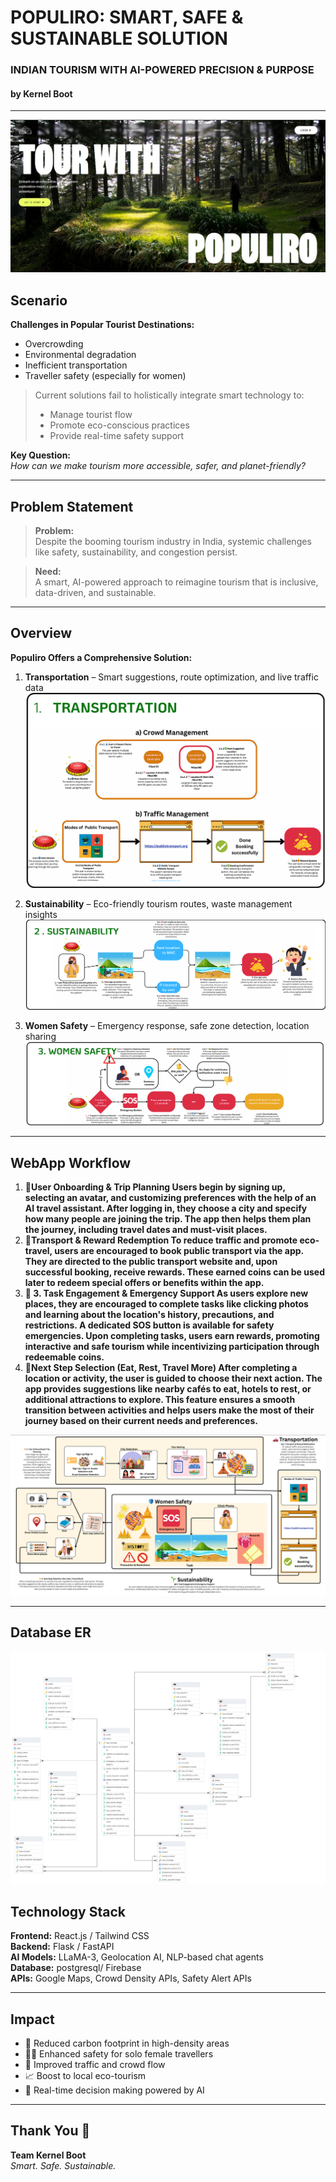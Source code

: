 # POPULIRO: SMART, SAFE & SUSTAINABLE SOLUTION  
### INDIAN TOURISM WITH AI-POWERED PRECISION & PURPOSE  
#### by Kernel Boot  

---
![Transportation Component](https://github.com/geniusff676/Vihaan_8.0_Kernel_Boot/raw/main/WhatsApp%20Image%202025-04-17%20at%204.43.05%20PM.jpeg)
## Scenario

**Challenges in Popular Tourist Destinations:**
- Overcrowding  
- Environmental degradation  
- Inefficient transportation  
- Traveller safety (especially for women)

> Current solutions fail to holistically integrate smart technology to:
> - Manage tourist flow  
> - Promote eco-conscious practices  
> - Provide real-time safety support

**Key Question:**  
*How can we make tourism more accessible, safer, and planet-friendly?*

---

## Problem Statement

> **Problem:**  
> Despite the booming tourism industry in India, systemic challenges like safety, sustainability, and congestion persist.

> **Need:**  
> A smart, AI-powered approach to reimagine tourism that is inclusive, data-driven, and sustainable.

---

## Overview

**Populiro Offers a Comprehensive Solution:**
1. **Transportation** – Smart suggestions, route optimization, and live traffic data  
![Transportation Component](https://github.com/geniusff676/Vihaan_8.0_Kernel_Boot/raw/main/TRANSPORTATION.png)


2. **Sustainability** – Eco-friendly tourism routes, waste management insights  
![Sustainability Component](https://github.com/geniusff676/Vihaan_8.0_Kernel_Boot/raw/main/SUSTAINABILITY.png)
3. **Women Safety** – Emergency response, safe zone detection, location sharing
![Women Safety Component](https://github.com/geniusff676/Vihaan_8.0_Kernel_Boot/raw/main/WOMEN%20SAFETY.png)

---

## WebApp Workflow

1. **🧭User Onboarding & Trip Planning
Users begin by signing up, selecting an avatar, and customizing preferences with the help of an AI travel assistant. After logging in, they choose a city and specify how many people are joining the trip. The app then helps them plan the journey, including travel dates and must-visit places.**  
2. **🚌Transport & Reward Redemption
To reduce traffic and promote eco-travel, users are encouraged to book public transport via the app. They are directed to the public transport website and, upon successful booking, receive rewards. These earned coins can be used later to redeem special offers or benefits within the app.**  
3. **📸 3. Task Engagement & Emergency Support
As users explore new places, they are encouraged to complete tasks like clicking photos and learning about the location's history, precautions, and restrictions. A dedicated SOS button is available for safety emergencies. Upon completing tasks, users earn rewards, promoting interactive and safe tourism while incentivizing participation through redeemable coins.**
4. **🌟Next Step Selection (Eat, Rest, Travel More)
After completing a location or activity, the user is guided to choose their next action. The app provides suggestions like nearby cafés to eat, hotels to rest, or additional attractions to explore. This feature ensures a smooth transition between activities and helps users make the most of their journey based on their current needs and preferences.**  

![WebApp Workflow](https://github.com/geniusff676/Vihaan_8.0_Kernel_Boot/raw/main/webapp_workflow.png)


---
## Database ER 
![Database ER](https://github.com/geniusff676/Vihaan_8.0_Kernel_Boot/blob/main/Populiro_DB_ER.png)
## Technology Stack

**Frontend:** React.js / Tailwind CSS  
**Backend:** Flask / FastAPI  
**AI Models:** LLaMA-3, Geolocation AI, NLP-based chat agents  
**Database:** postgresql/ Firebase  
**APIs:** Google Maps, Crowd Density APIs, Safety Alert APIs

---

## Impact

- 🌱 Reduced carbon footprint in high-density areas  
- 👩‍🦰 Enhanced safety for solo female travellers  
- 🚦 Improved traffic and crowd flow  
- 📈 Boost to local eco-tourism  
- 🤖 Real-time decision making powered by AI  

---

## Thank You 🙏

**Team Kernel Boot**  
*Smart. Safe. Sustainable.*
